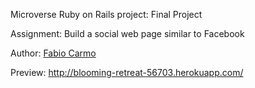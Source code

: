 Microverse Ruby on Rails project: Final Project

Assignment: Build a social web page similar to Facebook

Author: <a href="https://github.com/madcido">Fabio Carmo</a>

Preview: http://blooming-retreat-56703.herokuapp.com/
